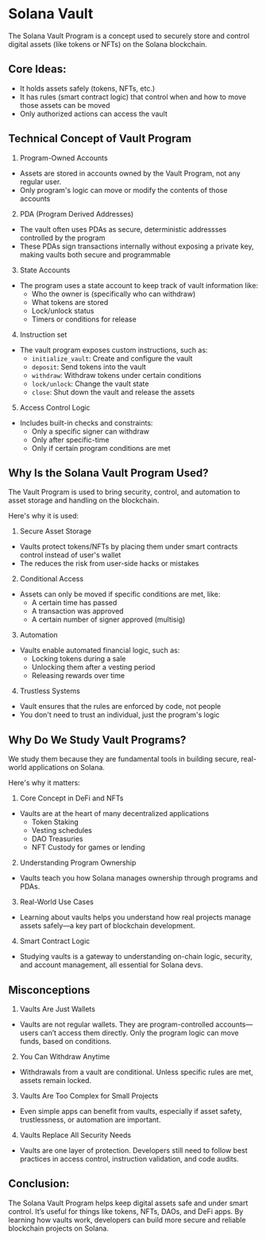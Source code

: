 # Solana Vault

The Solana Vault Program is a concept used to securely store and control digital assets (like tokens or NFTs) on the Solana blockchain.

## Core Ideas: 

- It holds assets safely (tokens, NFTs, etc.)
- It has rules (smart contract logic) that control when and how to move those assets can be moved
- Only authorized actions can access the vault

## Technical Concept of Vault Program

1. Program-Owned Accounts

- Assets are stored in accounts owned by the Vault Program, not any regular user.
- Only program's logic can move or modify the contents of those accounts

2. PDA (Program Derived Addresses)

- The vault often uses PDAs as secure, deterministic addressses controlled by the program
- These PDAs sign transactions internally without exposing a private key, making vaults both secure and programmable

3. State Accounts

- The program uses a state account to keep track of vault information like:
  - Who the owner is (specifically who can withdraw)
  - What tokens are stored
  - Lock/unlock status
  - Timers or conditions for release

4. Instruction set 

- The vault program exposes custom instructions, such as:
  - `initialize_vault`: Create and configure the vault
  - `deposit`: Send tokens into the vault
  - `withdraw`: Withdraw tokens under certain conditions
  - `lock/unlock`: Change the vault state
  - `close`: Shut down the vault and release the assets

5. Access Control Logic

- Includes built-in checks and constraints:
  - Only a specific signer can withdraw
  - Only after specific-time
  - Only if certain program conditions are met

## Why Is the Solana Vault Program Used?

The Vault Program is used to bring security, control, and automation to asset storage and handling on the blockchain.

Here's why it is used:

1. Secure Asset Storage

- Vaults protect tokens/NFTs by placing them under smart contracts control instead of user's wallet
- The reduces the risk from user-side hacks or mistakes

2. Conditional Access

- Assets can only be moved if specific conditions are met, like:
  - A certain time has passed
  - A transaction was approved
  - A certain number of signer approved (multisig)

3. Automation

- Vaults enable automated financial logic, such as:
  - Locking tokens during a sale
  - Unlocking them after a vesting period
  - Releasing rewards over time

4. Trustless Systems

- Vault ensures that the rules are enforced by code, not people
- You don't need to trust an individual, just the program's logic

## Why Do We Study Vault Programs?

We study them because they are fundamental tools in building secure, real-world applications on Solana.

Here's why it matters:

1. Core Concept in DeFi and NFTs

- Vaults are at the heart of many decentralized applications
  - Token Staking
  - Vesting schedules
  - DAO Treasuries
  - NFT Custody for games or lending

2. Understanding Program Ownership

- Vaults teach you how Solana manages ownership through programs and PDAs.

3. Real-World Use Cases

- Learning about vaults helps you understand how real projects manage assets safely—a key part of blockchain development.

4. Smart Contract Logic

- Studying vaults is a gateway to understanding on-chain logic, security, and account management, all essential for Solana devs.

## Misconceptions

1. Vaults Are Just Wallets

- Vaults are not regular wallets. They are program-controlled accounts—users can’t access them directly. Only the program logic can move funds, based on conditions.

2. You Can Withdraw Anytime

- Withdrawals from a vault are conditional. Unless specific rules are met, assets remain locked.


3. Vaults Are Too Complex for Small Projects

- Even simple apps can benefit from vaults, especially if asset safety, trustlessness, or automation are important.

4. Vaults Replace All Security Needs

- Vaults are one layer of protection. Developers still need to follow best practices in access control, instruction validation, and code audits.

## Conclusion:
The Solana Vault Program helps keep digital assets safe and under smart control. It’s useful for things like tokens, NFTs, DAOs, and DeFi apps. By learning how vaults work, developers can build more secure and reliable blockchain projects on Solana.

